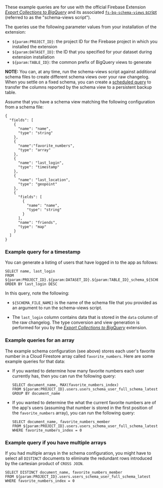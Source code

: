 These example queries are for use with the official Firebase Extension
[_Export Collections to BigQuery_](https://github.com/firebase/extensions/tree/master/firestore-bigquery-export)
and its associated [`fs-bq-schema-views` script](TODO) (referred to as the "schema-views script").

The queries use the following parameter values from your installation of the extension:

+   `${param:PROJECT_ID}`: the project ID for the Firebase project in
    which you installed the extension
+   `${param:DATASET_ID}`: the ID that you specified for your dataset during
    extension installation
+   `${param:TABLE_ID}`: the common prefix of BigQuery views to generate

**NOTE:** You can, at any time, run the schema-views script against additional schema files
to create different schema views over your raw changelog. When you settle on a fixed schema,
you can create a [scheduled query](https://cloud.google.com/bigquery/docs/scheduling-queries)
to transfer the columns reported by the schema view to a persistent backup table.

Assume that you have a schema view matching the following configuration from a
schema file:

```
{
  "fields": [
    {
      "name": "name",
      "type": "string"
    },
    {
      "name":"favorite_numbers",
      "type": "array"
    },
    {
      "name": "last_login",
      "type": "timestamp"
    },
    {
      "name": "last_location",
      "type": "geopoint"
    },
    {
      "fields": [
        {
          "name": "name",
          "type": "string"
        }
      ],
      "name": "friends",
      "type": "map"
    }
  ]
}
```

### Example query for a timestamp

You can generate a listing of users that have logged in to the app as follows:

```
SELECT name, last_login
FROM ${param:PROJECT_ID}.${param:DATASET_ID}.${param:TABLE_ID}_schema_${SCHEMA_FILE_NAME}_latest
ORDER BY last_login DESC
```

In this query, note the following:

+   `${SCHEMA_FILE_NAME}` is the name of the schema file that you
    provided as an argument to run the schema-views script.

+   The `last_login` column contains data that is stored in the `data`
    column of the raw changelog. The type conversion and view generation is
    performed for you by the
    [_Export Collections to BigQuery_](https://github.com/firebase/extensions/tree/master/firestore-bigquery-export)
    extension.

### Example queries for an array

The example schema configuration (see above) stores each user's favorite number
in a Cloud Firestore array called `favorite_numbers`. Here are some example
queries for that data:

+   If you wanted to determine how many favorite numbers each user
    currently has, then you can run the following query:

    ```
    SELECT document_name, MAX(favorite_numbers_index) 
    FROM ${param:PROJECT_ID}.users.users_schema_user_full_schema_latest 
    GROUP BY document_name
    ```

+   If you wanted to determine the what the current favorite numbers are
    of the app's users (assuming that number is stored in the first position of
    the `favorite_numbers` array), you can run the following query:

    ```
    SELECT document_name, favorite_numbers_member 
    FROM ${param:PROJECT_ID}.users.users_schema_user_full_schema_latest 
    WHERE favorite_numbers_index = 0
    ```

### Example query if you have multiple arrays

If you had multiple arrays in the schema configuration, you might have to select
all `DISTINCT` documents to eliminate the redundant rows introduced by the
cartesian product of `CROSS JOIN`.

```
SELECT DISTINCT document_name, favorite_numbers_member 
FROM ${param:PROJECT_ID}.users.users_schema_user_full_schema_latest 
WHERE favorite_numbers_index = 0
```

